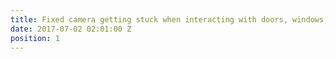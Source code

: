 ```yaml
---
title: Fixed camera getting stuck when interacting with doors, windows, and drawers
date: 2017-07-02 02:01:00 Z
position: 1
---
```


